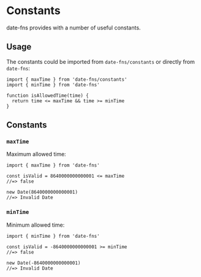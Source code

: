Constants
=========

date-fns provides with a number of useful constants.

Usage
-----

The constants could be imported from `date-fns/constants` or directly from `date-fns`:

    import { maxTime } from 'date-fns/constants'
    import { minTime } from 'date-fns'

    function isAllowedTime(time) {
      return time <= maxTime && time >= minTime
    }

Constants
---------

### `maxTime`

Maximum allowed time:

    import { maxTime } from 'date-fns'

    const isValid = 8640000000000001 <= maxTime
    //=> false

    new Date(8640000000000001)
    //=> Invalid Date

### `minTime`

Minimum allowed time:

    import { minTime } from 'date-fns'

    const isValid = -8640000000000001 >= minTime
    //=> false

    new Date(-8640000000000001)
    //=> Invalid Date
